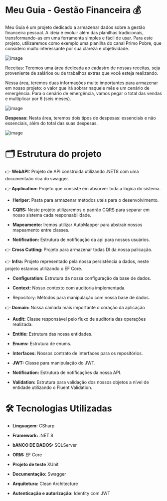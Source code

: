 # Meu Guia - Gestão Financeira 💰

Meu Guia é um projeto dedicado a armazenar dados sobre a gestão financeira pessoal. A ideia é evoluir além das planilhas tradicionais, transformando-as em uma ferramenta simples e fácil de usar.
Para este projeto, utilizaremos como exemplo uma planilha do canal Primo Pobre, que considero muito interessante por sua clareza e objetividade.

![image](https://github.com/user-attachments/assets/d470fb49-ed3c-4678-a14c-2f8f05ae7314)

Receitas: Teremos uma área dedicada ao cadastro de nossas receitas, seja proveniente de salários ou de trabalhos extras que você esteja realizando.

Nessa área, teremos duas informações muito importantes para armazenar em nosso projeto: o valor que irá sobrar naquele mês e um cenário de emergência. Para o cenário de emergência, vamos pegar o total das vendas e multiplicar por 6 (seis meses).

![image](https://github.com/user-attachments/assets/10064b4c-5c41-4249-8541-8894ac7958e3)

**Despesas:** Nesta área, teremos dois tipos de despesas: essenciais e não essenciais, além do total das suas despesas.

![image](https://github.com/user-attachments/assets/4ef608e8-9dc2-4fc7-ae89-c9e6b992ac76)

# 🗂️ Estrutura do projeto

👉 **WebAPI:** Projeto de API construida utilizando .NET8 com uma documentaão rica do swagger.

👉 **Application:** Projeto que consiste em absorver toda a lógica do sistema.

- **Herlper:** Pasta para armazenar métodos uteis para o desenvolvimento.
      
- **CQRS:** Neste projeto utilizaremos o padrão CQRS para separar em nosso sistema cada responsabilidade.
      
- **Mapeamento:** Iremos utilizar AutoMapper para abstrair nossos mapeamento entre classes.
      
- **Notification:** Estrutura de notificação da api para nossos usuários.

👉 **Cross Cutting:** Projeto para armazenar todas DI da nossa palicação.

👉 **Infra:** Projeto representado pela nossa persistência a dados, neste projeto estamos utilizando o EF Core.
- **Configuration:** Estrutura da nossa configuração da base de dados.

- **Context:** Nosso contexto com auditoria implementada.

- Repository: Métodos para manipulação com nossa base de dados.

👉 **Domain:** Nossa camada mais importante o coração da aplicação

- **Audit:** Classe responsável pelo fluxo de auditoria das operações realizada.

- **Entitie:** Estrutura das nossa entidades.

- **Enums:** Estrutura de enums.

- **Interfaces:** Nossos contrato de interfaces para os repositórios.

- **JWT:** Classe para manipulação do JWT.

- **Notification:** Estrutura de notificações da nossa API.

- **Validation:** Estrutura para validação dos nossos objetos a nível de entidade utilizando o Fluent Validation.
      
# 🛠️ Tecnologias Utilizadas

- **Linguagem:** CSharp

- **Framework:** .NET 8

- **bANCO DE DADOS:** SQLServer

- **ORM:** EF Core

- **Projeto de teste** XUnit

- **Documentação:** Swagger

- **Arquitetura:** Clean Architecture

- **Autenticação e autorização:** Identity com JWT


